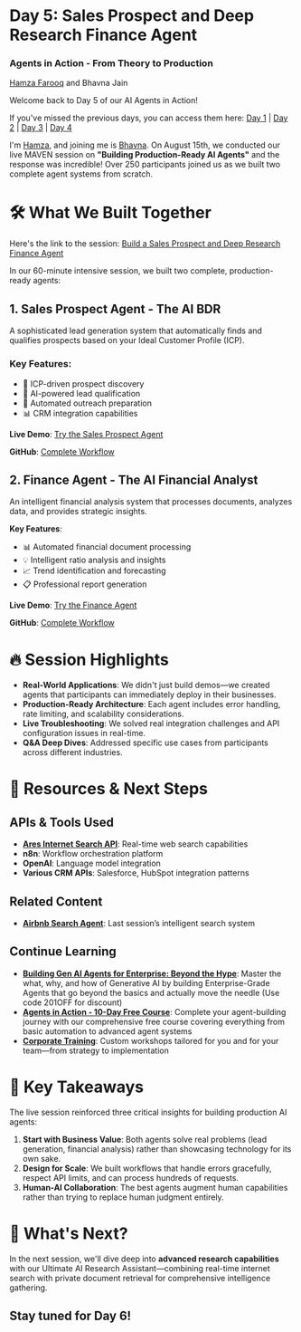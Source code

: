 # Day 5: Sales Prospect and Deep Research Finance Agent 
### Agents in Action - From Theory to Production

[Hamza Farooq](https://github.com/hamzafarooq) and Bhavna Jain

Welcome back to Day 5 of our AI Agents in Action!

If you've missed the previous days, you can access them here: [Day 1](link) | [Day 2](link) | [Day 3](link) | [Day 4](link)

I'm [Hamza](https://www.linkedin.com/in/hamzafarooq/), and joining me is [Bhavna](https://www.linkedin.com/in/bhavna-s-jain/). On August 15th, we conducted our live MAVEN session on **"Building Production-Ready AI Agents"** and the response was incredible! Over 250 participants joined us as we built two complete agent systems from scratch.

# **🛠️ What We Built Together**

Here's the link to the session: [Build a Sales Prospect and Deep Research Finance Agent](https://maven.com/p/1fdb6c)

In our 60-minute intensive session, we built two complete, production-ready agents:

## **1. Sales Prospect Agent - The AI BDR**
A sophisticated lead generation system that automatically finds and qualifies prospects based on your Ideal Customer Profile (ICP).

### **Key Features**:

- 🎯 ICP-driven prospect discovery
- 🤖 AI-powered lead qualification
- 📧 Automated outreach preparation
- 📊 CRM integration capabilities

**Live Demo**: [Try the Sales Prospect Agent](https://spark-lead-ignition-98.lovable.app/)

**GitHub**: [Complete Workflow](https://github.com/traversaal-ai/agents-in-action/blob/main/sales-porspects-agent/ICP_builder_webhook.json)

## **2. Finance Agent - The AI Financial Analyst**
An intelligent financial analysis system that processes documents, analyzes data, and provides strategic insights.

**Key Features**:

- 📊 Automated financial document processing
- 💡 Intelligent ratio analysis and insights
- 📈 Trend identification and forecasting
- 📋 Professional report generation

**Live Demo**: [Try the Finance Agent](https://finance-scribe-chat.lovable.app/)

**GitHub**: [Complete Workflow](https://github.com/traversaal-ai/agents-in-action/tree/main/finance-agent)

# **🔥 Session Highlights**

- **Real-World Applications**: We didn't just build demos—we created agents that participants can immediately deploy in their businesses.
- **Production-Ready Architecture**: Each agent includes error handling, rate limiting, and scalability considerations.
- **Live Troubleshooting**: We solved real integration challenges and API configuration issues in real-time.
- **Q&A Deep Dives**: Addressed specific use cases from participants across different industries.

# **🚀 Resources & Next Steps**
## **APIs & Tools Used**

- **[Ares Internet Search API](https://api.traversaal.ai/)**: Real-time web search capabilities
- **n8n**: Workflow orchestration platform
- **OpenAI**: Language model integration
- **Various CRM APIs**: Salesforce, HubSpot integration patterns

## **Related Content**

- **[Airbnb Search Agent](link)**: Last session’s intelligent search system

## **Continue Learning**

- **[Building Gen AI Agents for Enterprise: Beyond the Hype](https://maven.com/boring-bot/ml-system-design?promoCode=201OFF)**: Master the what, why, and how of Generative AI by building Enterprise-Grade Agents that go beyond the basics and actually move the needle (Use code 201OFF for discount)
- **[Agents in Action - 10-Day Free Course](https://boringbot.substack.com/)**: Complete your agent-building journey with our comprehensive free course covering everything from basic automation to advanced agent systems
- **[Corporate Training](https://training.traversaal.ai/)**: Custom workshops tailored for you and for your team—from strategy to implementation

# **💭 Key Takeaways**
The live session reinforced three critical insights for building production AI agents:

1. **Start with Business Value**: Both agents solve real problems (lead generation, financial analysis) rather than showcasing technology for its own sake.
2. **Design for Scale**: We built workflows that handle errors gracefully, respect API limits, and can process hundreds of requests.
3. **Human-AI Collaboration**: The best agents augment human capabilities rather than trying to replace human judgment entirely.

# **🎯 What's Next?**
In the next session, we'll dive deep into **advanced research capabilities** with our Ultimate AI Research Assistant—combining real-time internet search with private document retrieval for comprehensive intelligence gathering.

**Stay tuned for Day 6!**
---
